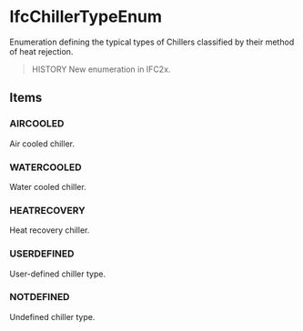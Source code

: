 # IfcChillerTypeEnum

Enumeration defining the typical types of Chillers classified by their method of heat rejection.

> HISTORY New enumeration in IFC2x.

## Items

### AIRCOOLED
Air cooled chiller.

### WATERCOOLED
Water cooled chiller.

### HEATRECOVERY
Heat recovery chiller.

### USERDEFINED
User-defined chiller type.

### NOTDEFINED
Undefined chiller type.
